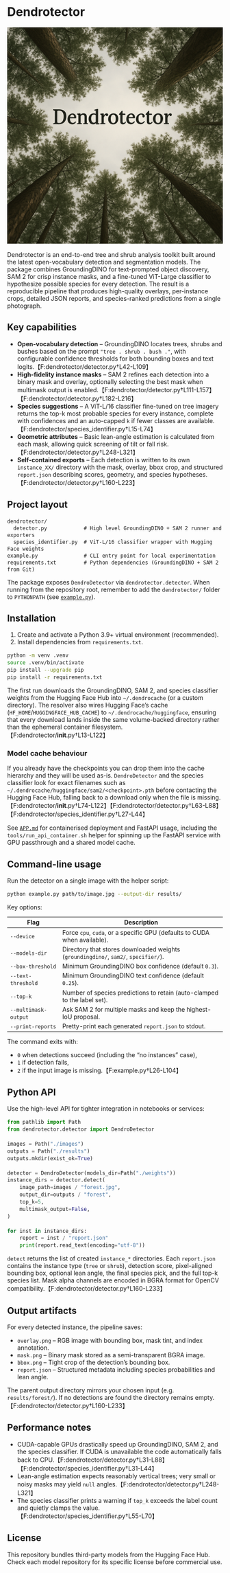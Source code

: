 # Dendrotector

<p align="center">
  <img src="assests/logo.png" alt="Stylised canopy view with the Dendrotector logotype" width="512">
</p>

Dendrotector is an end-to-end tree and shrub analysis toolkit built around the
latest open-vocabulary detection and segmentation models. The package combines
GroundingDINO for text-prompted object discovery, SAM 2 for crisp instance
masks, and a fine-tuned ViT-Large classifier to hypothesize possible species
for every detection. The result is a reproducible pipeline that produces
high-quality overlays, per-instance crops, detailed JSON reports, and
species-ranked predictions from a single photograph.

## Key capabilities

- **Open-vocabulary detection** – GroundingDINO locates trees, shrubs and bushes
  based on the prompt `"tree . shrub . bush ."`, with configurable confidence
  thresholds for both bounding boxes and text logits.【F:dendrotector/detector.py†L42-L109】
- **High-fidelity instance masks** – SAM 2 refines each detection into a binary
  mask and overlay, optionally selecting the best mask when multimask output is
  enabled.【F:dendrotector/detector.py†L111-L157】【F:dendrotector/detector.py†L182-L216】
- **Species suggestions** – A ViT-L/16 classifier fine-tuned on tree imagery
  returns the top-k most probable species for every instance, complete with
  confidences and an auto-capped `k` if fewer classes are available.【F:dendrotector/species_identifier.py†L15-L74】
- **Geometric attributes** – Basic lean-angle estimation is calculated from each
  mask, allowing quick screening of tilt or fall risk.【F:dendrotector/detector.py†L248-L321】
- **Self-contained exports** – Each detection is written to its own
  `instance_XX/` directory with the mask, overlay, bbox crop, and structured
  `report.json` describing scores, geometry, and species hypotheses.【F:dendrotector/detector.py†L160-L223】

## Project layout

```
dendrotector/
  detector.py            # High level GroundingDINO + SAM 2 runner and exporters
  species_identifier.py  # ViT-L/16 classifier wrapper with Hugging Face weights
example.py               # CLI entry point for local experimentation
requirements.txt         # Python dependencies (GroundingDINO + SAM 2 from Git)
```

The package exposes `DendroDetector` via `dendrotector.detector`. When running
from the repository root, remember to add the `dendrotector/` folder to
`PYTHONPATH` (see [`example.py`](example.py)).

## Installation

1. Create and activate a Python 3.9+ virtual environment (recommended).
2. Install dependencies from `requirements.txt`.

```bash
python -m venv .venv
source .venv/bin/activate
pip install --upgrade pip
pip install -r requirements.txt
```

The first run downloads the GroundingDINO, SAM 2, and species classifier weights
from the Hugging Face Hub into `~/.dendrocache` (or a custom directory). The
resolver also wires Hugging Face’s cache (`HF_HOME`/`HUGGINGFACE_HUB_CACHE`) to
`~/.dendrocache/huggingface`, ensuring that every download lands inside the same
volume-backed directory rather than the ephemeral container filesystem.【F:dendrotector/__init__.py†L13-L122】

### Model cache behaviour

If you already have the checkpoints you can drop them into the cache hierarchy
and they will be used as-is. `DendroDetector` and the species classifier look
for exact filenames such as
`~/.dendrocache/huggingface/sam2/<checkpoint>.pth` before contacting the Hugging
Face Hub, falling back to a download only when the file is missing.【F:dendrotector/__init__.py†L74-L122】【F:dendrotector/detector.py†L63-L88】【F:dendrotector/species_identifier.py†L27-L44】

See [`APP.md`](APP.md) for containerised deployment and FastAPI usage, including
the `tools/run_api_container.sh` helper for spinning up the FastAPI service with
GPU passthrough and a shared model cache.

## Command-line usage

Run the detector on a single image with the helper script:

```bash
python example.py path/to/image.jpg --output-dir results/
```

Key options:

| Flag | Description |
| ---- | ----------- |
| `--device` | Force `cpu`, `cuda`, or a specific GPU (defaults to CUDA when available). |
| `--models-dir` | Directory that stores downloaded weights (`groundingdino/`, `sam2/`, `specifier/`). |
| `--box-threshold` | Minimum GroundingDINO box confidence (default `0.3`). |
| `--text-threshold` | Minimum GroundingDINO text confidence (default `0.25`). |
| `--top-k` | Number of species predictions to retain (auto-clamped to the label set). |
| `--multimask-output` | Ask SAM 2 for multiple masks and keep the highest-IoU proposal. |
| `--print-reports` | Pretty-print each generated `report.json` to stdout. |

The command exits with:
- `0` when detections succeed (including the “no instances” case),
- `1` if detection fails,
- `2` if the input image is missing.【F:example.py†L26-L104】

## Python API

Use the high-level API for tighter integration in notebooks or services:

```python
from pathlib import Path
from dendrotector.detector import DendroDetector

images = Path("./images")
outputs = Path("./results")
outputs.mkdir(exist_ok=True)

detector = DendroDetector(models_dir=Path("./weights"))
instance_dirs = detector.detect(
    image_path=images / "forest.jpg",
    output_dir=outputs / "forest",
    top_k=5,
    multimask_output=False,
)

for inst in instance_dirs:
    report = inst / "report.json"
    print(report.read_text(encoding="utf-8"))
```

`detect` returns the list of created `instance_*` directories. Each `report.json`
contains the instance type (`tree` or `shrub`), detection score, pixel-aligned
bounding box, optional lean angle, the final species pick, and the full top-k
species list. Mask alpha channels are encoded in BGRA format for OpenCV
compatibility.【F:dendrotector/detector.py†L160-L233】

## Output artifacts

For every detected instance, the pipeline saves:

- `overlay.png` – RGB image with bounding box, mask tint, and index annotation.
- `mask.png` – Binary mask stored as a semi-transparent BGRA image.
- `bbox.png` – Tight crop of the detection’s bounding box.
- `report.json` – Structured metadata including species probabilities and lean
  angle.

The parent output directory mirrors your chosen input (e.g. `results/forest/`).
If no detections are found the directory remains empty.【F:dendrotector/detector.py†L160-L233】

## Performance notes

- CUDA-capable GPUs drastically speed up GroundingDINO, SAM 2, and the species
  classifier. If CUDA is unavailable the code automatically falls back to CPU.【F:dendrotector/detector.py†L31-L88】【F:dendrotector/species_identifier.py†L31-L44】
- Lean-angle estimation expects reasonably vertical trees; very small or noisy
  masks may yield `null` angles.【F:dendrotector/detector.py†L248-L321】
- The species classifier prints a warning if `top_k` exceeds the label count and
  quietly clamps the value.【F:dendrotector/species_identifier.py†L55-L70】

## License

This repository bundles third-party models from the Hugging Face Hub. Check each
model repository for its specific license before commercial use.
